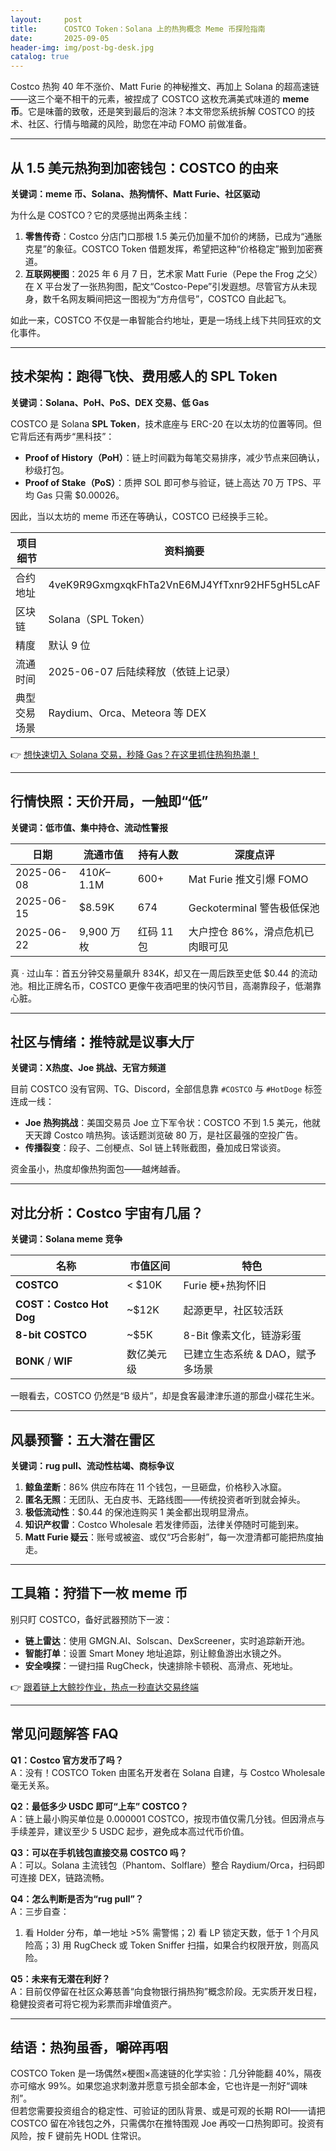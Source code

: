 ```yaml
---
layout:     post
title:      COSTCO Token：Solana 上的热狗概念 Meme 币探险指南
date:       2025-09-05
header-img: img/post-bg-desk.jpg
catalog: true
---
```


Costco 热狗 40 年不涨价、Matt Furie 的神秘推文、再加上 Solana 的超高速链——这三个毫不相干的元素，被捏成了 COSTCO 这枚充满美式味道的 **meme 币**。它是味蕾的致敬，还是笑到最后的泡沫？本文带您系统拆解 COSTCO 的技术、社区、行情与暗藏的风险，助您在冲动 FOMO 前做准备。

---

## 从 1.5 美元热狗到加密钱包：COSTCO 的由来

**关键词：meme 币、Solana、热狗情怀、Matt Furie、社区驱动**

为什么是 COSTCO？它的灵感抛出两条主线：

1. **零售传奇**：Costco 分店门口那根 1.5 美元仍加量不加价的烤肠，已成为“通胀克星”的象征。COSTCO Token 借题发挥，希望把这种“价格稳定”搬到加密赛道。
2. **互联网梗图**：2025 年 6 月 7 日，艺术家 Matt Furie（Pepe the Frog 之父）在 X 平台发了一张热狗图，配文“Costco-Pepe”引发遐想。尽管官方从未现身，数千名网友瞬间把这一图视为“方舟信号”，COSTCO 自此起飞。

如此一来，COSTCO 不仅是一串智能合约地址，更是一场线上线下共同狂欢的文化事件。

---

## 技术架构：跑得飞快、费用感人的 SPL Token

**关键词：Solana、PoH、PoS、DEX 交易、低 Gas**

COSTCO 是 Solana **SPL Token**，技术底座与 ERC-20 在以太坊的位置等同。但它背后还有两步“黑科技”：

- **Proof of History（PoH）**：链上时间戳为每笔交易排序，减少节点来回确认，秒级打包。
- **Proof of Stake（PoS）**：质押 SOL 即可参与验证，链上高达 70 万 TPS、平均 Gas 只需 $0.00026。

因此，当以太坊的 meme 币还在等确认，COSTCO 已经换手三轮。

| 项目细节             | 资料摘要                          |
| ------------------ | ------------------------------- |
| 合约地址             | 4veK9R9GxmgxqkFhTa2VnE6MJ4YfTxnr92HF5gH5LcAF |
| 区块链               | Solana（SPL Token）                |
| 精度                 | 默认 9 位                         |
| 流通时间             | 2025-06-07 后陆续释放（依链上记录）         |
| 典型交易场景          | Raydium、Orca、Meteora 等 DEX        |

👉 [想快速切入 Solana 交易，秒降 Gas？在这里抓住热狗热潮！](https://okxdog.com/)

---

## 行情快照：天价开局，一触即“低”

**关键词：低市值、集中持仓、流动性警报**

| 日期       | 流通市值       | 持有人数 | 深度点评                     |
| ---------- | -------------- | -------- | ---------------------------- |
| 2025-06-08 | $410K–$1.1M    | 600+     | Mat Furie 推文引爆 FOMO        |
| 2025-06-15 | $8.59K         | 674      | Geckoterminal 警告极低保池       |
| 2025-06-22 | 9,900 万枚     | 红码 11 包 | 大户控仓 86%，滑点危机已肉眼可见 |

真 · 过山车：首五分钟交易量飙升 834K，却又在一周后跌至史低 $0.44 的流动池。相比正牌名币，COSTCO 更像午夜酒吧里的快闪节目，高潮靠段子，低潮靠心脏。

---

## 社区与情绪：推特就是议事大厅

**关键词：X热度、Joe 挑战、无官方频道**

目前 COSTCO 没有官网、TG、Discord，全部信息靠 `#COSTCO` 与 `#HotDoge` 标签连成一线：

- **Joe 热狗挑战**：美国交易员 Joe 立下军令状：COSTCO 不到 1.5 美元，他就天天蹲 Costco 啃热狗。该话题浏览破 80 万，是社区最强的空投广告。
- **传播裂变**：段子、二创梗点、Sol 链上转账截图，叠加成日常谈资。

资金虽小，热度却像热狗面包——越烤越香。

---

## 对比分析：Costco 宇宙有几届？

**关键词：Solana meme 竞争**

| 名称                 | 市值区间   | 特色                          |
| -------------------- | ---------- | ----------------------------- |
| **COSTCO**           | < $10K     | Furie 梗+热狗怀旧               |
| **COST：Costco Hot Dog** | ~$12K      | 起源更早，社区较活跃             |
| **8-bit COSTCO**     | ~$5K       | 8-Bit 像素文化，链游彩蛋            |
| **BONK** / **WIF**   | 数亿美元级 | 已建立生态系统 & DAO，赋予多场景 |

一眼看去，COSTCO 仍然是“B 级片”，却是食客最津津乐道的那盘小碟花生米。

---

## 风暴预警：五大潜在雷区

**关键词：rug pull、流动性枯竭、商标争议**

1. **鲸鱼垄断**：86% 供应布阵在 11 个钱包，一旦砸盘，价格秒入冰窟。
2. **匿名无照**：无团队、无白皮书、无路线图——传统投资者听到就会掉头。
3. **极低流动性**：$0.44 的保池连购买 1 美金都出现明显滑点。
4. **知识产权雷**：Costco Wholesale 若发律师函，法律关停随时可能到来。
5. **Matt Furie 疑云**：账号或被盗、或仅“巧合影射”，每一次澄清都可能把热度抽走。

---

## 工具箱：狩猎下一枚 meme 币

别只盯 COSTCO，备好武器预防下一波：

- **链上雷达**：使用 GMGN.AI、Solscan、DexScreener，实时追踪新开池。
- **智能打单**：设置 Smart Money 地址追踪，别让鲸鱼游出水镜之外。  
- **安全嗅探**：一键扫描 RugCheck，快速排除卡顿税、高滑点、死地址。

👉 [跟着链上大鲸抄作业，热点一秒直达交易终端](https://okxdog.com/)

---

## 常见问题解答 FAQ

**Q1：Costco 官方发币了吗？**  
A：没有！COSTCO Token 由匿名开发者在 Solana 自建，与 Costco Wholesale 毫无关系。

**Q2：最低多少 USDC 即可“上车” COSTCO？**  
A：链上最小购买单位是 0.000001 COSTCO，按现市值仅需几分钱。但因滑点与手续差异，建议至少 5 USDC 起步，避免成本高过代币价值。

**Q3：可以在手机钱包直接交易 COSTCO 吗？**  
A：可以。Solana 主流钱包（Phantom、Solflare）整合 Raydium/Orca，扫码即可连接 DEX，链路流畅。

**Q4：怎么判断是否为“rug pull”？**  
A：三步自查：  
1) 看 Holder 分布，单一地址 >5% 需警惕；2) 看 LP 锁定天数，低于 1 个月风险高；3) 用 RugCheck 或 Token Sniffer 扫描，如果合约权限开放，则高风险。

**Q5：未来有无潜在利好？**  
A：目前仅停留在社区众筹慈善“向食物银行捐热狗”概念阶段。无实质开发日程，稳健投资者可将它视为彩票而非增值资产。

---

## 结语：热狗虽香，嚼碎再咽

COSTCO Token 是一场偶然×梗图×高速链的化学实验：几分钟能翻 40%，隔夜亦可缩水 99%。如果您追求刺激并愿意亏损全部本金，它也许是一剂好“调味剂”。  
但若您需要投资组合的稳定性、可验证的团队背景、或是可观的长期 ROI——请把 COSTCO 留在冷钱包之外，只需偶尔在推特围观 Joe 再咬一口热狗即可。投资有风险，按 F 键前先 HODL 住常识。